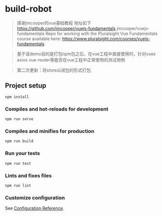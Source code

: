 # build-robot

> 感谢jmcooper的vue基础教程 地址如下    https://github.com/jmcooper/vuejs-fundamentals     jmcooper/vuejs-fundamentals Repo for working with the Pluralsight Vue Fundamentals course available here: https://www.pluralsight.com/courses/vuejs-fundamentals

> 基于该demo目的是打包npm包之后，在vue工程中直接使用时，针对vuex axios vue-router等能否在vue工程中正常使用的测试用例

> 第二次更新：将store以闭包的形式打包

## Project setup
```
npm install
```

### Compiles and hot-reloads for development
```
npm run serve
```

### Compiles and minifies for production
```
npm run build
```

### Run your tests
```
npm run test
```

### Lints and fixes files
```
npm run lint
```

### Customize configuration
See [Configuration Reference](https://cli.vuejs.org/config/).
